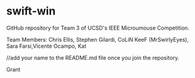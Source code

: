 # swift-win

GitHub repository for Team 3 of UCSD's IEEE Microumouse Competition.

Team Members: Chris Ellis, Stephen Gilardi, CoLiN KeeF (MrSwirlyEyes), Sara
Farsi,Vicente Ocampo, Kat
  
  //add your name to the README.md file once you join the repository.

Grant 
